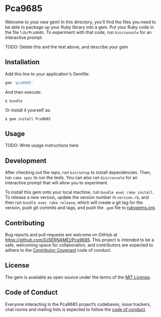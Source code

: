 # Pca9685

Welcome to your new gem! In this directory, you'll find the files you need to be able to package up your Ruby library into a gem. Put your Ruby code in the file `lib/Pca9685`. To experiment with that code, run `bin/console` for an interactive prompt.

TODO: Delete this and the text above, and describe your gem

## Installation

Add this line to your application's Gemfile:

```ruby
gem 'pca9685'
```

And then execute:

    $ bundle

Or install it yourself as:

    $ gem install Pca9685

## Usage

TODO: Write usage instructions here

## Development

After checking out the repo, run `bin/setup` to install dependencies. Then, run `rake spec` to run the tests. You can also run `bin/console` for an interactive prompt that will allow you to experiment.

To install this gem onto your local machine, run `bundle exec rake install`. To release a new version, update the version number in `version.rb`, and then run `bundle exec rake release`, which will create a git tag for the version, push git commits and tags, and push the `.gem` file to [rubygems.org](https://rubygems.org).

## Contributing

Bug reports and pull requests are welcome on GitHub at https://github.com/[USERNAME]/Pca9685. This project is intended to be a safe, welcoming space for collaboration, and contributors are expected to adhere to the [Contributor Covenant](http://contributor-covenant.org) code of conduct.

## License

The gem is available as open source under the terms of the [MIT License](https://opensource.org/licenses/MIT).

## Code of Conduct

Everyone interacting in the Pca9685 project’s codebases, issue trackers, chat rooms and mailing lists is expected to follow the [code of conduct](https://github.com/[USERNAME]/Pca9685/blob/master/CODE_OF_CONDUCT.md).
